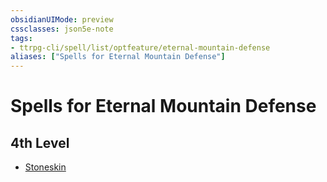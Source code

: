 ```yaml
---
obsidianUIMode: preview
cssclasses: json5e-note
tags:
- ttrpg-cli/spell/list/optfeature/eternal-mountain-defense
aliases: ["Spells for Eternal Mountain Defense"]
---
```

# Spells for Eternal Mountain Defense

## 4th Level

- [Stoneskin](/CLI/spells/stoneskin.md "PHB")
